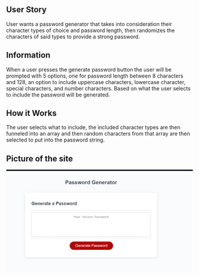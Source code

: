 ## User Story ##
User wants a password generator that takes into consideration their character types of choice and password length, then randomizes the characters of said types to provide a strong password.

## Information ##
When a user presses the generate password button the user will be prompted with 5 options, one for password length between 8 characters and 128, an option to include uppercase characters, lowercase character, special characters, and number characters. Based on what the user selects to include the password will be generated. 

## How it Works ##

The user selects what to include, the included character types are then funneled into an array and then random characters from that array are then selected to put into the password string. 

## Picture of the site ## 
![Alt text](image-2.png)
